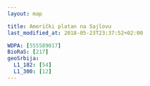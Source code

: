 ```yaml
---
layout: map

title: Američki platan na Sajlovu
last_modified_at: 2018-05-23T23:37:52+02:00

WDPA: [555589017]
BioRaS: [217]
geoSrbija:
  L1_182: [54]
  L1_300: [12]
---
```

